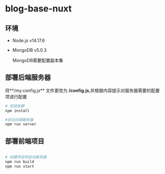 # blog-base-nuxt

## 环境

- Node.js  v14.17.6

- MongoDB  v5.0.3

  MongoDB需要配置副本集

## 部署后端服务器

将**/my.config.js** 文件更改为 **/config.js**,并根据内容提示对服务器需要的配置项进行配置

```bash
# 安装依赖
npm install

#启动后端服务器
npm run server
```



## 部署前端项目

```bash

# 创建项目和启动服务器
npm run build
npm run start

```

